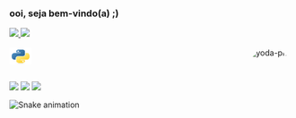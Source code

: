 ### ooi, seja bem-vindo(a) ;)

<div>
  <a href="https://github.com/mynlena">
  <img height="160em" src="https://github-readme-stats.vercel.app/api?username=mynlena&show_icons=true&theme=dracula&include_all_commits=true&count_private=true"/>
  <img height="160em" src="https://github-readme-stats.vercel.app/api/top-langs/?username=mynlena&layout=compact&langs_count=16&theme=dracula"/>
</div>
  
<div style="display: inline_block"><br>
  <img align="center" alt="Rafa-Python" height="30" width="40" src="https://raw.githubusercontent.com/devicons/devicon/master/icons/python/python-original.svg">
  <img align="right" alt="yoda-png" height="130" style="border-radius:50px;"
 src="https://user-images.githubusercontent.com/99697539/155375909-53c86e84-045e-49a1-92b1-a417800afd74.png">
  </div>
  
  ##
  
  <div> 
  <a href="https://instagram.com/mynlena" target="_blank"><img src="https://img.shields.io/badge/-Instagram-%23E4405F?style=for-the-badge&logo=instagram&logoColor=white" target="_blank"></a>
  <a href = "mailto:milena.diamond11@gmail.com"><img src="https://img.shields.io/badge/-Gmail-%23333?style=for-the-badge&logo=gmail&logoColor=white" target="_blank"></a>
  <a href="https://www.linkedin.com/in/milena-souza-b80a63231" target="_blank"><img src="https://img.shields.io/badge/-LinkedIn-%230077B5?style=for-the-badge&logo=linkedin&logoColor=white" target="_blank"></a> 
    
 ![Snake animation](https://github.com/mynlena/mynlena/blob/output/github-contribution-grid-snake.svg)
